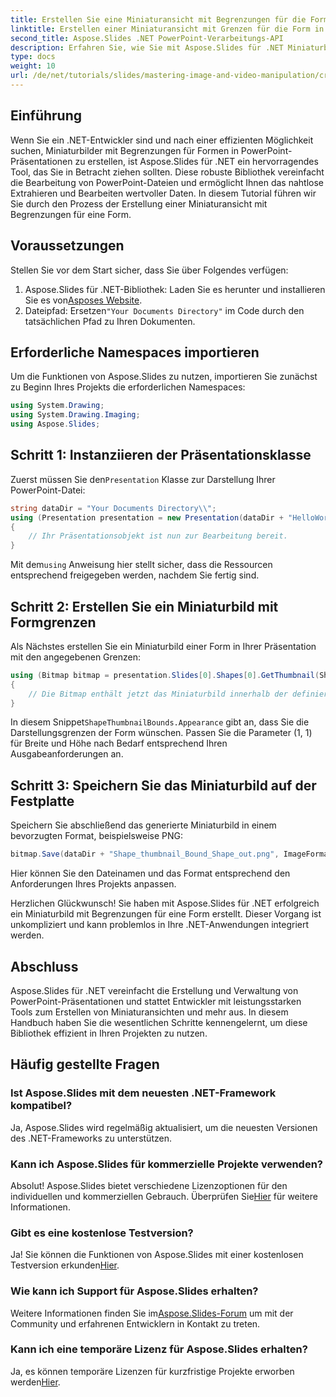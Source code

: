 ```yaml
---
title: Erstellen Sie eine Miniaturansicht mit Begrenzungen für die Form in Aspose.Slides
linktitle: Erstellen einer Miniaturansicht mit Grenzen für die Form in Aspose.Slides
second_title: Aspose.Slides .NET PowerPoint-Verarbeitungs-API
description: Erfahren Sie, wie Sie mit Aspose.Slides für .NET Miniaturbilder mit definierten Grenzen für Formen in PowerPoint-Präsentationen erstellen. Diese umfassende Anleitung enthält schrittweise Anweisungen.
type: docs
weight: 10
url: /de/net/tutorials/slides/mastering-image-and-video-manipulation/create-thumbnail-bounds-shape/
---
```

## Einführung

Wenn Sie ein .NET-Entwickler sind und nach einer effizienten Möglichkeit suchen, Miniaturbilder mit Begrenzungen für Formen in PowerPoint-Präsentationen zu erstellen, ist Aspose.Slides für .NET ein hervorragendes Tool, das Sie in Betracht ziehen sollten. Diese robuste Bibliothek vereinfacht die Bearbeitung von PowerPoint-Dateien und ermöglicht Ihnen das nahtlose Extrahieren und Bearbeiten wertvoller Daten. In diesem Tutorial führen wir Sie durch den Prozess der Erstellung einer Miniaturansicht mit Begrenzungen für eine Form.

## Voraussetzungen

Stellen Sie vor dem Start sicher, dass Sie über Folgendes verfügen:

1.  Aspose.Slides für .NET-Bibliothek: Laden Sie es herunter und installieren Sie es von[Asposes Website](https://releases.aspose.com/slides/net/).
2.  Dateipfad: Ersetzen`"Your Documents Directory"` im Code durch den tatsächlichen Pfad zu Ihren Dokumenten.

## Erforderliche Namespaces importieren

Um die Funktionen von Aspose.Slides zu nutzen, importieren Sie zunächst zu Beginn Ihres Projekts die erforderlichen Namespaces:

```csharp
using System.Drawing;
using System.Drawing.Imaging;
using Aspose.Slides;
```

## Schritt 1: Instanziieren der Präsentationsklasse

 Zuerst müssen Sie den`Presentation` Klasse zur Darstellung Ihrer PowerPoint-Datei:

```csharp
string dataDir = "Your Documents Directory\\";
using (Presentation presentation = new Presentation(dataDir + "HelloWorld.pptx"))
{
    // Ihr Präsentationsobjekt ist nun zur Bearbeitung bereit.
}
```

 Mit dem`using` Anweisung hier stellt sicher, dass die Ressourcen entsprechend freigegeben werden, nachdem Sie fertig sind.

## Schritt 2: Erstellen Sie ein Miniaturbild mit Formgrenzen

Als Nächstes erstellen Sie ein Miniaturbild einer Form in Ihrer Präsentation mit den angegebenen Grenzen:

```csharp
using (Bitmap bitmap = presentation.Slides[0].Shapes[0].GetThumbnail(ShapeThumbnailBounds.Appearance, 1, 1))
{
    // Die Bitmap enthält jetzt das Miniaturbild innerhalb der definierten Grenzen.
}
```

 In diesem Snippet`ShapeThumbnailBounds.Appearance` gibt an, dass Sie die Darstellungsgrenzen der Form wünschen. Passen Sie die Parameter (1, 1) für Breite und Höhe nach Bedarf entsprechend Ihren Ausgabeanforderungen an.

## Schritt 3: Speichern Sie das Miniaturbild auf der Festplatte

Speichern Sie abschließend das generierte Miniaturbild in einem bevorzugten Format, beispielsweise PNG:

```csharp
bitmap.Save(dataDir + "Shape_thumbnail_Bound_Shape_out.png", ImageFormat.Png);
```

Hier können Sie den Dateinamen und das Format entsprechend den Anforderungen Ihres Projekts anpassen.

Herzlichen Glückwunsch! Sie haben mit Aspose.Slides für .NET erfolgreich ein Miniaturbild mit Begrenzungen für eine Form erstellt. Dieser Vorgang ist unkompliziert und kann problemlos in Ihre .NET-Anwendungen integriert werden.

## Abschluss

Aspose.Slides für .NET vereinfacht die Erstellung und Verwaltung von PowerPoint-Präsentationen und stattet Entwickler mit leistungsstarken Tools zum Erstellen von Miniaturansichten und mehr aus. In diesem Handbuch haben Sie die wesentlichen Schritte kennengelernt, um diese Bibliothek effizient in Ihren Projekten zu nutzen.

## Häufig gestellte Fragen

### Ist Aspose.Slides mit dem neuesten .NET-Framework kompatibel?

Ja, Aspose.Slides wird regelmäßig aktualisiert, um die neuesten Versionen des .NET-Frameworks zu unterstützen.

### Kann ich Aspose.Slides für kommerzielle Projekte verwenden?

 Absolut! Aspose.Slides bietet verschiedene Lizenzoptionen für den individuellen und kommerziellen Gebrauch. Überprüfen Sie[Hier](https://purchase.aspose.com/buy) für weitere Informationen.

### Gibt es eine kostenlose Testversion?

 Ja! Sie können die Funktionen von Aspose.Slides mit einer kostenlosen Testversion erkunden[Hier](https://releases.aspose.com/).

### Wie kann ich Support für Aspose.Slides erhalten?

Weitere Informationen finden Sie im[Aspose.Slides-Forum](https://forum.aspose.com/c/slides/11) um mit der Community und erfahrenen Entwicklern in Kontakt zu treten.

### Kann ich eine temporäre Lizenz für Aspose.Slides erhalten?

 Ja, es können temporäre Lizenzen für kurzfristige Projekte erworben werden[Hier](https://purchase.aspose.com/temporary-license/).